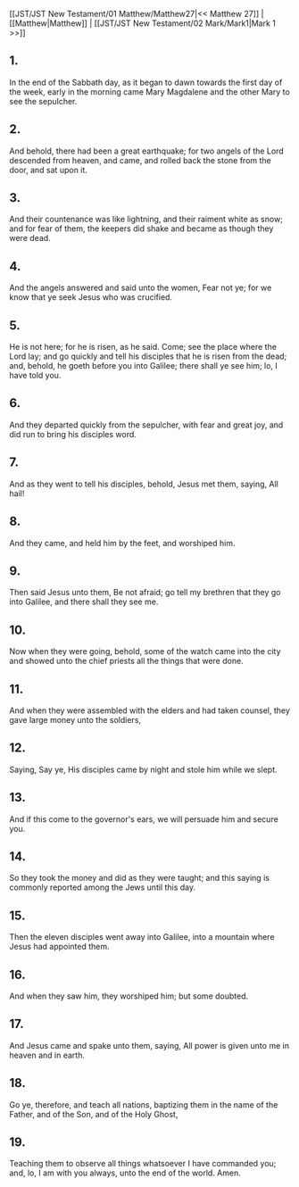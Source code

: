 [[JST/JST New Testament/01 Matthew/Matthew27|<< Matthew 27]] | [[Matthew|Matthew]] | [[JST/JST New Testament/02 Mark/Mark1|Mark 1 >>]]
## 1.
In the end of the Sabbath day, as it began to dawn towards the first day of the week, early in the morning came Mary Magdalene and the other Mary to see the sepulcher.
## 2.
And behold, there had been a great earthquake; for two angels of the Lord descended from heaven, and came, and rolled back the stone from the door, and sat upon it.
## 3.
And their countenance was like lightning, and their raiment white as snow; and for fear of them, the keepers did shake and became as though they were dead.
## 4.
And the angels answered and said unto the women, Fear not ye; for we know that ye seek Jesus who was crucified.
## 5.
He is not here; for he is risen, as he said. Come; see the place where the Lord lay; and go quickly and tell his disciples that he is risen from the dead; and, behold, he goeth before you into Galilee; there shall ye see him; lo, I have told you.
## 6.
And they departed quickly from the sepulcher, with fear and great joy, and did run to bring his disciples word.
## 7.
And as they went to tell his disciples, behold, Jesus met them, saying, All hail!
## 8.
And they came, and held him by the feet, and worshiped him.
## 9.
Then said Jesus unto them, Be not afraid; go tell my brethren that they go into Galilee, and there shall they see me.
## 10.
Now when they were going, behold, some of the watch came into the city and showed unto the chief priests all the things that were done.
## 11.
And when they were assembled with the elders and had taken counsel, they gave large money unto the soldiers,
## 12.
Saying, Say ye, His disciples came by night and stole him while we slept.
## 13.
And if this come to the governor\'s ears, we will persuade him and secure you.
## 14.
So they took the money and did as they were taught; and this saying is commonly reported among the Jews until this day.
## 15.
Then the eleven disciples went away into Galilee, into a mountain where Jesus had appointed them.
## 16.
And when they saw him, they worshiped him; but some doubted.
## 17.
And Jesus came and spake unto them, saying, All power is given unto me in heaven and in earth.
## 18.
Go ye, therefore, and teach all nations, baptizing them in the name of the Father, and of the Son, and of the Holy Ghost,
## 19.
Teaching them to observe all things whatsoever I have commanded you; and, lo, I am with you always, unto the end of the world. Amen.

